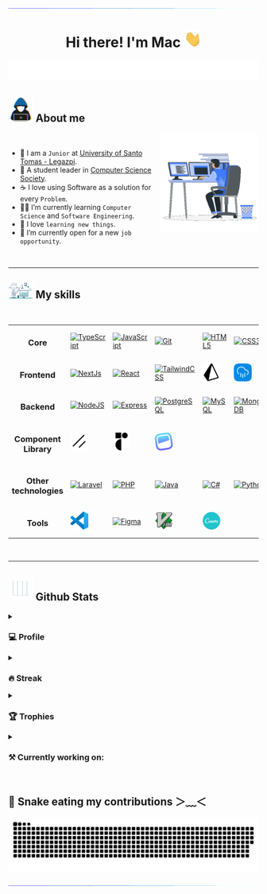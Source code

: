 <!-- custom divider -->
<img src="./resources/seperator.gif">

<!-- Heading -->
<h1 align="center">
  Hi there! I'm Mac <img src="./resources/hand.gif" width="35">
</h1>
<!-- Banner -->
<div align="center">
  <img src="./resources/typing.svg">
</div>
<!-- About -->
<h2>
  <img src = "./resources/hackerman.gif" width = 50px> About me
</h2>

<img align="right" src="./resources/computerman.gif" width = 200px>
<br />

- 🏫 I am a `Junior` at [University of Santo Tomas - Legazpi](https://ust-legazpi.edu.ph).
- 👷 A student leader in [Computer Science Society](https://www.facebook.com/cssustlegazpi).
- ☕ I love using Software as a solution for every `Problem`.
- 🧑‍🎓 I’m currently learning `Computer Science` and `Software Engineering`.
- 🤤 I love `learning new things`.
- 🤔 I’m currently open for a new `job opportunity`.

<br />
<hr />

<!-- Skills -->
<h2>
  <img src = "./resources/factory.gif" width = 50px> My skills
</h2>

<br />

<table>
  <tr>
    <td style='text-align:center; vertical-align:middle'>
      <h3>
        Core
      </h3>
    </td>
    <td>
      <a href="https://www.typescriptlang.org/" target="_blank" rel="noreferrer">
        <img src="https://raw.githubusercontent.com/danielcranney/readme-generator/main/public/icons/skills/typescript-colored.svg" width="36" height="36" alt="TypeScript" />
      </a>
    </td>
    <td>
      <a href="https://developer.mozilla.org/en-US/docs/Web/JavaScript" target="_blank" rel="noreferrer">
        <img src="https://raw.githubusercontent.com/danielcranney/readme-generator/main/public/icons/skills/javascript-colored.svg" width="36" height="36" alt="JavaScript" />
      </a>
    </td>
    <td>
      <a href="https://git-scm.com/" target="_blank" rel="noreferrer">
        <img src="https://raw.githubusercontent.com/danielcranney/readme-generator/main/public/icons/skills/git-colored.svg" width="36" height="36" alt="Git" />
      </a>
    </td>
    <td>
      <a href="https://developer.mozilla.org/en-US/docs/Glossary/HTML5" target="_blank" rel="noreferrer">
        <img src="https://raw.githubusercontent.com/danielcranney/readme-generator/main/public/icons/skills/html5-colored.svg" width="36" height="36" alt="HTML5" />
      </a>
    </td>
    <td>
      <a href="https://www.w3.org/TR/CSS/#css" target="_blank" rel="noreferrer">
        <img src="https://raw.githubusercontent.com/danielcranney/readme-generator/main/public/icons/skills/css3-colored.svg" width="36" height="36" alt="CSS3" />
      </a>
    </td>
  </tr>
  <tr>
    <td style='text-align:center; vertical-align:middle'>
      <h3>
        Frontend
      </h3>
    </td>
    <td>
      <a href="https://nextjs.org/docs" target="_blank" rel="noreferrer">
        <img src="https://raw.githubusercontent.com/danielcranney/readme-generator/main/public/icons/skills/nextjs-colored-dark.svg" width="36" height="36" alt="NextJs" />
      </a>
    </td>
    <td>
      <a href="https://reactjs.org/" target="_blank" rel="noreferrer">
        <img src="https://raw.githubusercontent.com/danielcranney/readme-generator/main/public/icons/skills/react-colored.svg" width="36" height="36" alt="React" />
      </a>
    </td>
    <td>
      <a href="https://tailwindcss.com/" target="_blank" rel="noreferrer">
        <img src="https://raw.githubusercontent.com/danielcranney/readme-generator/main/public/icons/skills/tailwindcss-colored.svg" width="36" height="36" alt="TailwindCSS" />
      </a>
    </td>
    <td>
      <a href="https://www.prisma.io/" target="_blank" rel="noreferrer">
        <img src="./resources/prisma_orm.svg" width="36" height="36" alt="Prisma Orm" />
      </a>
    </td>
    <td>
      <a href="https://orm.drizzle.team/" target="_blank" rel="noreferrer">
        <img src="./resources/drizzle_orm.svg" width="36" height="36" alt="Drizzle Orm" />
      </a>
    </td>
  </tr>
  <tr>
    <td style='text-align:center; vertical-align:middle'>
      <h3>
        Backend
      </h3>
    </td>
    <td>
      <a href="https://nodejs.org/en" target="_blank" rel="noreferrer">
        <img src="https://raw.githubusercontent.com/danielcranney/readme-generator/main/public/icons/skills/nodejs-colored.svg" width="36" height="36" alt="NodeJS" />
      </a>
    </td>
    <td>
      <a href="https://expressjs.com/" target="_blank" rel="noreferrer">
        <img src="https://raw.githubusercontent.com/danielcranney/readme-generator/main/public/icons/skills/express-colored-dark.svg" width="36" height="36" alt="Express" />
      </a>
    </td>
    <td>
      <a href="https://www.postgresql.org/" target="_blank" rel="noreferrer">
        <img src="https://raw.githubusercontent.com/danielcranney/readme-generator/main/public/icons/skills/postgresql-colored.svg" width="36" height="36" alt="PostgreSQL" />
      </a>
    </td>
    <td>
      <a href="https://www.mysql.com/" target="_blank" rel="noreferrer">
        <img src="https://raw.githubusercontent.com/danielcranney/readme-generator/main/public/icons/skills/mysql-colored.svg" width="36" height="36" alt="MySQL" />
      </a>
    </td>
    <td>
      <a href="https://www.mongodb.com/" target="_blank" rel="noreferrer">
        <img src="https://raw.githubusercontent.com/danielcranney/readme-generator/main/public/icons/skills/mongodb-colored.svg" width="36" height="36" alt="MongoDB" />
      </a>
    </td>
  </tr>
  <tr>
    <td style='text-align:center; vertical-align:middle'>
      <h3>
        Component Library
      </h3>
    </td>
    <td>
      <a href="https://ui.shadcn.com/" target="_blank" rel="noreferrer">
        <img src="./resources/shadcn.svg" width="36" height="36" alt="shadcn ui" />
      </a>
    </td>
    <td>
      <a href="https://www.radix-ui.com/" target="_blank" rel="noreferrer">
        <img src="./resources/radix-ui.svg" width="36" height="36" alt="radix ui" />
      </a>
    </td>
    <td>
      <a href="https://headlessui.com/" target="_blank" rel="noreferrer">
        <img src="./resources/headless-ui.svg" width="36" height="36" alt="headless ui" />
      </a>
    </td>
    <td></td>
    <td></td>
  </tr>
  <tr>
    <td style='text-align:center; vertical-align:middle'>
      <h3>
        Other technologies
      </h3>
    </td>
    <td>
      <a href="https://laravel.com/" target="_blank" rel="noreferrer">
        <img src="https://raw.githubusercontent.com/danielcranney/readme-generator/main/public/icons/skills/laravel-colored.svg" width="36" height="36" alt="Laravel" />
      </a>
    </td>
    <td>
      <a href="https://www.php.net/" target="_blank" rel="noreferrer">
        <img src="https://raw.githubusercontent.com/danielcranney/readme-generator/main/public/icons/skills/php-colored.svg" width="36" height="36" alt="PHP" />
      </a>
    </td>
    <td>
      <a href="https://www.oracle.com/java/" target="_blank" rel="noreferrer">
        <img src="https://raw.githubusercontent.com/danielcranney/readme-generator/main/public/icons/skills/java-colored.svg" width="36" height="36" alt="Java" />
      </a>
    </td>
    <td>
      <a href="https://docs.microsoft.com/en-us/dotnet/csharp/" target="_blank" rel="noreferrer">
        <img src="https://raw.githubusercontent.com/danielcranney/readme-generator/main/public/icons/skills/csharp-colored.svg" width="36" height="36" alt="C#" />
      </a>
    </td>
    <td>
      <a href="https://www.python.org/" target="_blank" rel="noreferrer">
        <img src="https://raw.githubusercontent.com/danielcranney/readme-generator/main/public/icons/skills/python-colored.svg" width="36" height="36" alt="Python" />
      </a>
    </td>
  </tr>
  <tr>
    <td style='text-align:center; vertical-align:middle'>
      <h3>
        Tools
      </h3>
    </td>
    <td>
      <a href="https://code.visualstudio.com/" target="_blank" rel="noreferrer">
        <img src="./resources/vscode.svg" width="36" height="36" alt="VS Code" />
      </a>
    </td>
    <td>
      <a href="https://www.figma.com/" target="_blank" rel="noreferrer">
        <img src="https://raw.githubusercontent.com/danielcranney/readme-generator/main/public/icons/skills/figma-colored.svg" width="36" height="36" alt="Figma" />
      </a>
    </td>
    <td>
      <a href="https://www.vim.org/" target="_blank" rel="noreferrer">
        <img src="./resources/vimlogo.svg" width="36" height="36" alt="vim" />
      </a>
    </td>
    <td>
      <a href="https://www.canva.com/" target="_blank" rel="noreferrer">
        <img src="./resources/canva.svg" width="36" height="36" alt="canva" />
      </a>
    </td>
    <td></td>
  </tr>
</table>

<br />
<hr />

<!-- Github Stats -->
<h2>
  <img src = "./resources/graph.gif" width = 50px> Github Stats
</h2>
<!-- Profile -->
<details>
  <summary>
    <h3>💻 Profile</h3>
  </summary>
  <hr />
  <table align="center">
    <tr>
      <td>
        <img height=200 src="https://github-readme-stats.vercel.app/api?username=mjbalcueva&show_icons=true&theme=github_dark&include_all_commits=true" alt="Stats" />
      </td>
      <td>
        <img height=200 src="https://github-readme-stats.vercel.app/api/top-langs/?username=mjbalcueva&theme=github_dark&layout=compact&card_width=320" alt="Stats" />
      </td>
    </tr>
  </table>
</details>
<!-- Steak -->
<details>
  <summary>
    <h3>🔥 Streak</h3>
  </summary>
  <hr />
  <p align="center">
    <img src="https://github-readme-streak-stats.herokuapp.com/?user=mjbalcueva&theme=github_dark" alt="Stats" />
  </p>
</details>
<!-- Trophies -->
<details>
  <summary>
    <h3>🏆 Trophies</h3>
  </summary>
  <hr />
  <p align="center">
    <img src="https://github-profile-trophy.vercel.app/?username=mjbalcueva&layout=compact&theme=darkhub&column=4&margin-w=15&margin-h=15" alt="trophies" />
  </p>
</details>
<!-- Repositories -->
<details>
  <summary>
    <h3>⚒️ Currently working on:</h3>
  </summary>
  <hr />
  <table align="center">
    <tr>
      <td>
        <a href="https://github.com/mjbalcueva/child-tr">
          <img src="https://github-readme-stats.vercel.app/api/pin/?username=mjbalcueva&repo=child-tr&show_owner=true&theme=github_dark" alt="repo" />
        </a>
      </td>
      <td>
        <a href="https://github.com/mjbalcueva/fireworks-vscode">
          <img src="https://github-readme-stats.vercel.app/api/pin/?username=mjbalcueva&repo=fireworks-vscode&show_owner=true&theme=github_dark" alt="repo" />
        </a>
      </td>
    </tr>
  </table>
</details>

<br />

<!-- Fun -->
<h2> 🐍 Snake eating my contributions ＞﹏＜ </h2>
<p align = "center">
	<img src = "./resources/snake.svg" alt = "Snek"/>
</p>

<!-- custom divider -->
<img src="./resources/seperator.gif">
